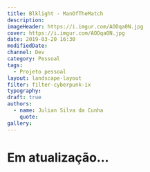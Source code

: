 ```yaml
---
title: Blklight - ManOfTheMatch
description:
imageHeader: https://i.imgur.com/AOOqa0N.jpg
cover: https://i.imgur.com/AOOqa0N.jpg
date: 2019-03-20 16:30
modifiedDate:
channel: Dev
category: Pessoal
tags:
  - Projeto pessoal
layout: landscape-layout
filter: filter-cyberpunk-ix
typography:
draft: true
authors:
  - name: Julian Silva da Cunha
    quote:
gallery:
---
```


# Em atualização...
